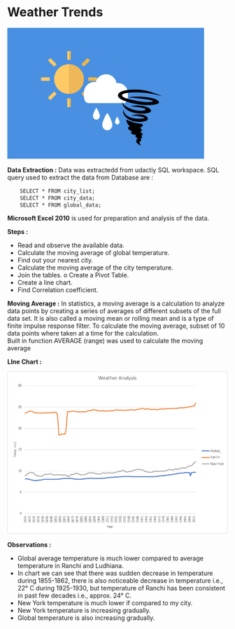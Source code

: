 # Weather Trends

![image](new-piktochart_30214532-copy.jpg)

**Data Extraction :**
Data was extractedd from udactiy SQL workspace. SQL query used to extract the data from Database are :
```
	SELECT * FROM city_list;
	SELECT * FROM city_data;
	SELECT * FROM global_data; 
```		

 **Microsoft Excel 2010** is used for preparation and analysis of the data.

**Steps :**
+ Read and observe the available data.  
+ Calculate the moving average of global temperature.  
+ Find out your nearest city.  
+ Calculate the moving average of the city temperature.  
+ Join the tables. o Create a Pivot Table.  
+ Create a line chart. 
+ Find Correlation coefficient.  

**Moving Average :**
In statistics, a moving average is a calculation to analyze data points by creating a series of averages of different subsets of the full data set. It is also called a moving mean or rolling mean and is a type of finite impulse response filter.
To calculate the moving average, subset of 10 data points where taken at a time for the calculation.  
Built in function AVERAGE (range) was used to calculate the moving average

**LIne Chart :**

![image](Graph.png)

**Observations :**
+ Global average temperature is much lower compared to average temperature in Ranchi and Ludhiana.
+	In chart we can see that there was sudden decrease in temperature during 1855-1862, there is also noticeable decrease in temperature i.e., 22° C during 1925-1930, but temperature of Ranchi has been consistent in past few decades i.e., approx. 24° C.
+	New York temperature is much lower if compared to my city. 
+	New York temperature is increasing gradually.
+	Global temperature is also increasing gradually.

